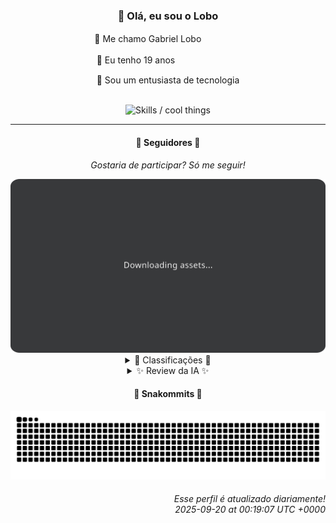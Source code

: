 <div align="center">
  <h3>👋 Olá, eu sou o Lobo</h3>
  
  <p>🐺 Me chamo Gabriel Loboㅤㅤㅤㅤㅤ</p>
  <p>🧔 Eu tenho 19 anosㅤㅤㅤㅤㅤㅤㅤㅤ</p>
  <p>🧠 Sou um entusiasta de tecnologia</p>

  <br/>

  <img width="600" alt="Skills / cool things" src="https://skills-icons.vercel.app/api/icons?i=python,md,html,css,js,github,git,vscode,linux,node,ts,sass,react,vite,vercel,lottie,ionic,capacitor,zustand,framer,firebase,arduino,godot,tailwind,shadcnui,lucide,zorinos,pnpm,reactnative&perline=14" />
</div>

<hr />

<div align="center">
    <h4>👤 Seguidores 👤</h4>
    <p><i>Gostaria de participar? Só me seguir!</i></p>
    <img width="600" src=".github/assets/cards/top3.svg" alt="Top 3 followers contributors (monthly)" />
    <details>
    <summary>🏅 Classificações 🏅</summary>
    <br/>
    <table>
        <thead>
            <tr align="center">
                <th>Posição</th>
                <th>Seguidor</th>
                <th>Contribuições</th>
            </tr>
        </thead>
        <tbody>
            <tr align="center">
                <td>1°</td>
                <td><a href="https://github.com/jeanfbrito">Jean Brito</a></td>
                <td>299 ctr.</td>
            </tr>
            <tr align="center">
                <td>2°</td>
                <td><a href="https://github.com/danko-nobre">Danilo Nobre</a></td>
                <td>185 ctr.</td>
            </tr>
            <tr align="center">
                <td>3°</td>
                <td><a href="https://github.com/EvertonMJunior">Everton Marcelino Jr.</a></td>
                <td>172 ctr.</td>
            </tr>
            <tr align="center">
                <td>4°</td>
                <td><a href="https://github.com/felipegueller">Felipe Gueller</a></td>
                <td>92 ctr.</td>
            </tr>
            <tr align="center">
                <td>5°</td>
                <td><a href="https://github.com/RafaZeero">Rafael Lima de Morais</a></td>
                <td>91 ctr.</td>
            </tr>
            <tr align="center">
                <td>6°</td>
                <td><a href="https://github.com/wTechnoo">Cézar</a></td>
                <td>80 ctr.</td>
            </tr>
            <tr align="center">
                <td>7°</td>
                <td><a href="https://github.com/cookieukw">CookieUkw</a></td>
                <td>58 ctr.</td>
            </tr>
            <tr align="center">
                <td>8°</td>
                <td><a href="https://github.com/Cr-Israel">Carlos Israel</a></td>
                <td>37 ctr.</td>
            </tr>
            <tr align="center">
                <td>9°</td>
                <td><a href="https://github.com/LuidiPiresHub">Luídi Pires</a></td>
                <td>37 ctr.</td>
            </tr>
            <tr align="center">
                <td>10°</td>
                <td><a href="https://github.com/neopromic">NeO - Wesley Souza</a></td>
                <td>34 ctr.</td>
            </tr>
        </tbody>
    </table>
    </details>
    <details>
    <summary>✨ Review da IA ✨</summary>
    <br/>
    <div align="justify"><p><b>Jean Brito</b>, ah, o primeiro da lista, com 299 contribuições. Quase 300! Aposto que você está contando os segundos para chegar lá, para poder se gabar. Contribuindo no Rocket.Chat, hein? Espero que pelo menos use a plataforma para coordenar seus esforços hercúleos.</p>
<p><b>Danilo Nobre</b>, "Full-stack, Game dev e 3D Enthusiast". Três carreiras em uma, e só 185 contribuições? Talvez seja hora de focar em *uma* coisa, tipo, sei lá, contribuir mais. Ah, e um fork de 2020 atualizado agora em Setembro, belo trabalho mantendo as coisas em dia. Ou não.</p>
<p><b>Everton Marcelino Jr.</b>, "apaixonado por tecnologia". Que clichê! Mas, ei, 172 contribuições não são nada mal. TypeORM e Formbricks? Parece que alguém está tentando resolver os problemas do mundo corporativo. Ou pelo menos fingindo tentar.</p>
<p><b>Felipe Gueller</b>, "Bacharel em Sistemas de Informações". Parabéns pelo diploma, mas cadê as contribuições? Ah, nenhuma atividade recente. Entendi, está usando o diploma para... decorar a parede? Pelo menos economiza tinta.</p>
<p><b>Rafael Lima de Morais</b>, "Software Engineer | Go | Typescript | Rust | Vim". Quanta tecnologia! Mas só 91 contribuições? Parece que alguém está mais interessado em listar tecnologias do que usá-las. E um livro sobre Python avançado? Espero que você tenha lido antes de escrever.</p>
<p><b>Cézar</b>, ".NET Developer". Simples e direto, como código bem escrito... exceto pelas 80 contribuições. Precisa de um empurrãozinho para chegar aos dois dígitos? Talvez um curso de "Contribuições para Iniciantes" ajude.</p>
<p><b>CookieUkw</b>, sem bio, sem mistério. Mas com 58 contribuições, o que você anda aprontando? Ah, Godot Engine! Parece que alguém está sonhando em criar o próximo grande jogo. Boa sorte, você vai precisar.</p>
<p><b>Carlos Israel</b>, "Software Engineer. Apaixonado por tecnologia." Outro apaixonado! 37 contribuições? Ok, ok, menos paixão, mais ação. Um "Telegram-Downloader-Bot"? Espero que você não esteja usando isso para fins...questionáveis.</p>
<p><b>Luídi Pires</b>, "Front-End | Back-End | Full Stack". Mais um faz-tudo! Mas com apenas 37 contribuições, parece mais um "mal-e-porcamente-tudo". Um portfólio com "Acesse meu Portfolio abaixo:"? Originalidade mandou lembranças.</p>
<p><b>NeO - Wesley Souza</b>, "Hello outsider!". Que simpático... demais até. 34 contribuições? Parece que você está mais ocupado dando boas-vindas do que contribuindo. E "Gamemode desenvolvida para a plataforma do SAMP"? Nostalgia mandou um abraço.</p>
<p><b>Deivid Souza Santana</b>, "Estudante de Análise e Desenvolvimento de Sistemas apaixonado por desenvolvimento back-end". Ah, a paixão juvenil! 22 contribuições? Calma, pequeno gafanhoto, você ainda vai chegar lá. Um "Taskmaster" em Flask? Espero que pelo menos te ajude a organizar suas prioridades.</p>
</div>
    </details>
</div>

<div align="center">
  <h4>🐍 Snakommits 🐍</h4>
    <picture>
      <source media="(prefers-color-scheme: dark)" srcset="https://raw.githubusercontent.com/Lobooooooo14/Lobooooooo14/snake-output/snake-dark.svg">
      <source media="(prefers-color-scheme: light)" srcset="https://raw.githubusercontent.com/Lobooooooo14/Lobooooooo14/snake-output/snake-light.svg">
      <img alt="github contribution grid snake animation" src="https://raw.githubusercontent.com/Lobooooooo14/Lobooooooo14/snake-output/snake-light.svg">
    </picture>
</div>

<h6 align="right">
  Esse perfil é atualizado diariamente!<br/> <i>2025-09-20 at 00:19:07 UTC +0000</i>
<h6>